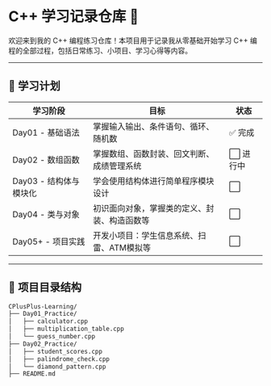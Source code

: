 # C++ 学习记录仓库 🚀

欢迎来到我的 C++ 编程练习仓库！本项目用于记录我从零基础开始学习 C++ 编程的全部过程，包括日常练习、小项目、学习心得等内容。

---

## 📅 学习计划

| 学习阶段       | 目标                                             | 状态 |
|----------------|--------------------------------------------------|------|
| Day01 - 基础语法 | 掌握输入输出、条件语句、循环、随机数             | ✅ 完成 |
| Day02 - 数组函数 | 掌握数组、函数封装、回文判断、成绩管理系统       | ⬜ 进行中 |
| Day03 - 结构体与模块化 | 学会使用结构体进行简单程序模块设计           | ⬜ |
| Day04 - 类与对象 | 初识面向对象，掌握类的定义、封装、构造函数等     | ⬜ |
| Day05+ - 项目实践 | 开发小项目：学生信息系统、扫雷、ATM模拟等       | ⬜ |

---

## 📂 项目目录结构

```bash
CPlusPlus-Learning/
├── Day01_Practice/
│   ├── calculator.cpp
│   ├── multiplication_table.cpp
│   └── guess_number.cpp
├── Day02_Practice/
│   ├── student_scores.cpp
│   ├── palindrome_check.cpp
│   └── diamond_pattern.cpp
├── README.md
